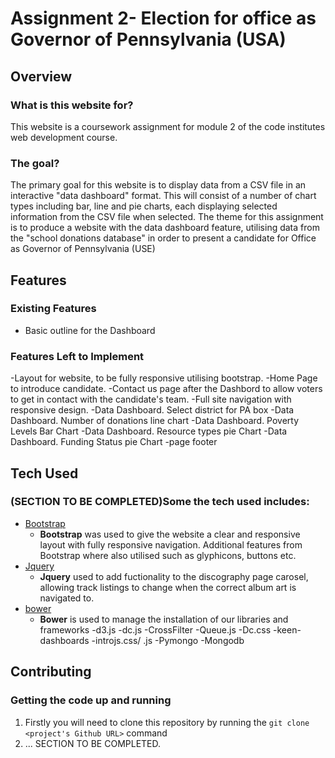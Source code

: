 # Assignment 2- Election for office as Governor of Pennsylvania (USA)

## Overview

### What is this website for?

This website is a coursework assignment for module 2 of the code institutes web development course.

### The goal?

The primary goal for this website is to display data from a CSV file in an interactive "data dashboard" format. This will consist of a number of chart types including bar, line and pie charts, each displaying selected information from the CSV file when selected. The theme for this assignment is to produce a website with the data dashboard feature, utilising data from the "school donations database" in order to present a candidate for Office as Governor of Pennsylvania (USE)

## Features 

### Existing Features
- Basic outline for the Dashboard

### Features Left to Implement
-Layout for website, to be fully responsive utilising bootstrap.
-Home Page to introduce candidate.
-Contact us page after the Dashbord to allow voters to get in contact with the candidate's team.
-Full site navigation with responsive design.
-Data Dashboard. Select district for PA box
-Data Dashboard. Number of donations line chart
-Data Dashboard. Poverty Levels Bar Chart
-Data Dashboard. Resource types pie Chart
-Data Dashboard. Funding Status pie Chart
-page footer

## Tech Used

### (SECTION TO BE COMPLETED)Some the tech used includes:

- [Bootstrap](http://getbootstrap.com/)
	- **Bootstrap** was used to give the website a clear and responsive layout with fully responsive navigation. Additional features from Bootstrap where also utilised such as glyphicons, buttons etc. 
- [Jquery](http://code.jquery.com)
  - **Jquery** used to add fuctionality to the discography page carosel, allowing track listings to change when the correct album art is navigated to.
- [bower](https://bower.io/)
	- **Bower** is used to manage the installation of our libraries and frameworks
 -d3.js
 -dc.js
 -CrossFilter
 -Queue.js
 -Dc.css
 -keen-dashboards
 -introjs.css/ .js
 -Pymongo
 -Mongodb

## Contributing

### Getting the code up and running
1. Firstly you will need to clone this repository by running the ```git clone <project's Github URL>``` command
2. ...
SECTION TO BE COMPLETED.